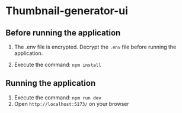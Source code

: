 # Thumbnail-generator-ui

## Before running the application

1. The .env file is encrypted. Decrypt the `.env` file before running the application.

2. Execute the command: `npm install`

## Running the application

1. Execute the command: `npm run dev`
2. Open `http://localhost:5173/` on your browser

